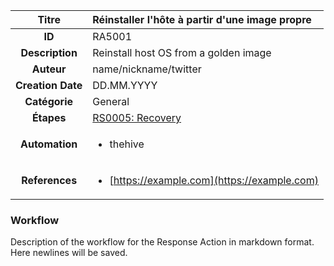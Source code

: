| Titre                       | Réinstaller l'hôte à partir d'une image propre         |
|:---------------------------:|:--------------------|
| **ID**                      | RA5001            |
| **Description**             | Reinstall host OS from a golden image   |
| **Auteur**                  | name/nickname/twitter        |
| **Creation Date**           | DD.MM.YYYY |
| **Catégorie**                | General      |
| **Étapes**                   |[RS0005: Recovery](../Response_Stages/RS0005.md)| 
| **Automation** |<ul><li>thehive</li></ul>|
| **References** |<ul><li>[https://example.com](https://example.com)</li></ul>|

### Workflow

Description of the workflow for the Response Action in markdown format.  
Here newlines will be saved.  
